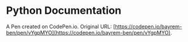 # Python Documentation

A Pen created on CodePen.io. Original URL: [https://codepen.io/bayrem-ben/pen/vYgpMYO](https://codepen.io/bayrem-ben/pen/vYgpMYO).


